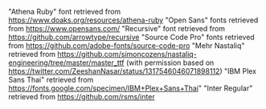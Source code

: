 "Athena Ruby" font retrieved from https://www.doaks.org/resources/athena-ruby
"Open Sans" fonts retrieved from https://www.opensans.com/
"Recursive" font retrieved from https://github.com/arrowtype/recursive
"Source Code Pro" fonts retrieved from https://github.com/adobe-fonts/source-code-pro
"Mehr Nastaliq" retrieved from https://github.com/simoncozens/nastaliq-engineering/tree/master/master_ttf  (with permission based on https://twitter.com/ZeeshanNasar/status/1317546046071898112)
"IBM Plex Sans Thai" retrieved from https://fonts.google.com/specimen/IBM+Plex+Sans+Thai"
"Inter Regular" retrieved from https://github.com/rsms/inter
